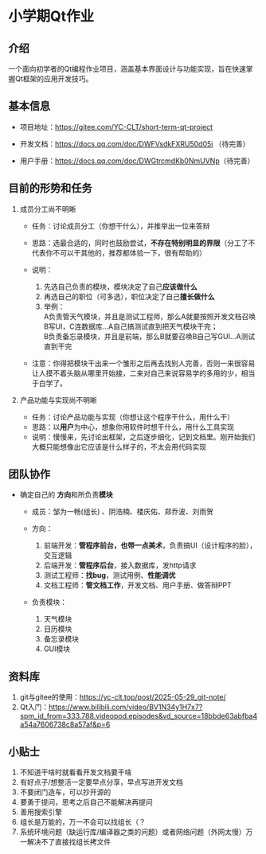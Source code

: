 # 小学期Qt作业

## 介绍

一个面向初学者的Qt编程作业项目，涵盖基本界面设计与功能实现，旨在快速掌握Qt框架的应用开发技巧。

## 基本信息

- 项目地址：<https://gitee.com/YC-CLT/short-term-qt-project>

- 开发文档：<https://docs.qq.com/doc/DWFVsdkFXRU50d05i> （待完善）

- 用户手册：<https://docs.qq.com/doc/DWGtrcmdKb0NmUVNp>（待完善）

## 目前的形势和任务

1. 成员分工尚不明晰  

   - 任务：讨论成员分工（你想干什么），并推举出一位来答辩
   - 思路：选最合适的，同时也鼓励尝试，**不存在特别明显的界限**（分工了不代表你不可以干其他的，推荐都体验一下，很有帮助的）
   - 说明：
      1. 先选自己负责的模块，模块决定了自己**应该做什么**
      2. 再选自己的职位（可多选），职位决定了自己**擅长做什么**
      3. 举例：  
	    A负责管天气模块，并且是测试工程师，那么A就要按照开发文档召唤B写UI，C连数据库...A自己搞测试直到把天气模块干完；  
	    B负责备忘录模块，并且是前端，那么B就要召唤B自己写GUI...A测试直到干完  

   - 注意：你得把模块干出来一个雏形之后再去找别人完善，否则一来很容易让人摸不着头脑从哪里开始接，二来对自己来说容易学的多用的少，相当于白学了。

2. 产品功能与实现尚不明晰

    - 任务：讨论产品功能与实现（你想让这个程序干什么，用什么干）
    - 思路：以**用户**为中心，想象你用软件时想干什么，用什么工具实现
    - 说明：慢慢来，先讨论出框架，之后逐步细化，记到文档里。刚开始我们大概只能想像出它应该是什么样子的，不太会用代码实现

## 团队协作

- 确定自己的 **方向**和所负责**模块**

  - 成员：邹为一畅(组长) 、阴浩楠、楼庆佑、郑乔波、刘雨贺

  - 方向：
    1. 前端开发：**管程序前台，也带一点美术**，负责搞UI（设计程序的脸），交互逻辑
    2. 后端开发：**管程序后台**，接入数据库，发http请求
    3. 测试工程师：**找bug**，测试用例、**性能调优**
    4. 文档工程师：**管文档工作**，开发文档、用户手册、做答辩PPT

  - 负责模块：
    1. 天气模块  
    2. 日历模块  
    3. 备忘录模块  
    4. GUI模块  

## 资料库

1. git与gitee的使用：<https://yc-clt.top/post/2025-05-29_git-note/>
2. Qt入门：<https://www.bilibili.com/video/BV1N34y1H7x7?spm_id_from=333.788.videopod.episodes&vd_source=18bbde63abfba4a54a7606738c8a57af&p=6>

## 小贴士

1. 不知道干啥时就看看开发文档要干啥
2. 有好点子/想整活一定要早点分享，早点写进开发文档
3. 不要闭门造车，可以抄开源的
4. 要勇于提问，思考之后自己不能解决再提问
5. 善用搜索引擎
6. 组长是万能的，万一不会可以找组长（？
7. 系统环境问题（缺运行库/编译器之类的问题）或者网络问题（外网太慢）万一解决不了直接找组长拷文件
